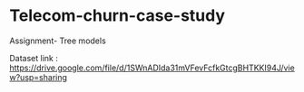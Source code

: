 # Telecom-churn-case-study
Assignment- Tree models

Dataset link : https://drive.google.com/file/d/1SWnADIda31mVFevFcfkGtcgBHTKKI94J/view?usp=sharing
